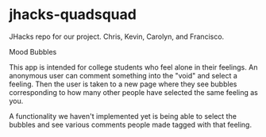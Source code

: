 # jhacks-quadsquad
JHacks repo for our project. Chris, Kevin, Carolyn, and Francisco.

Mood Bubbles

This app is intended for college students who feel alone in their feelings.
An anonymous user can comment something into the "void" and select a feeling.
Then the user is taken to a new page where they see bubbles corresponding to how many other people have selected the same feeling as you.

A functionality we haven't implemented yet is being able to select the bubbles and see various comments people made tagged with that feeling.
